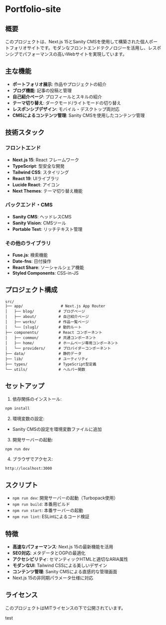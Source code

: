 # Portfolio-site

## 概要

このプロジェクトは、Next.js 15とSanity CMSを使用して構築された個人ポートフォリオサイトです。モダンなフロントエンドテクノロジーを活用し、レスポンシブでパフォーマンスの高いWebサイトを実現しています。

## 主な機能

- **ポートフォリオ展示**: 作品やプロジェクトの紹介
- **ブログ機能**: 記事の投稿と管理
- **自己紹介ページ**: プロフィールとスキルの紹介
- **テーマ切り替え**: ダークモード/ライトモードの切り替え
- **レスポンシブデザイン**: モバイル・デスクトップ両対応
- **CMSによるコンテンツ管理**: Sanity CMSを使用したコンテンツ管理

## 技術スタック

### フロントエンド
- **Next.js 15**: React フレームワーク
- **TypeScript**: 型安全な開発
- **Tailwind CSS**: スタイリング
- **React 19**: UIライブラリ
- **Lucide React**: アイコン
- **Next Themes**: テーマ切り替え機能

### バックエンド・CMS
- **Sanity CMS**: ヘッドレスCMS
- **Sanity Vision**: CMSツール
- **Portable Text**: リッチテキスト管理

### その他のライブラリ
- **Fuse.js**: 検索機能
- **Date-fns**: 日付操作
- **React Share**: ソーシャルシェア機能
- **Styled Components**: CSS-in-JS

## プロジェクト構成

```
src/
├── app/                 # Next.js App Router
│   ├── blog/           # ブログページ
│   ├── about/          # 自己紹介ページ
│   ├── works/          # 作品一覧ページ
│   └── [slug]/         # 動的ルート
├── components/         # React コンポーネント
│   ├── common/         # 共通コンポーネント
│   ├── home/           # ホームページ専用コンポーネント
│   └── providers/      # プロバイダーコンポーネント
├── data/               # 静的データ
├── lib/                # ユーティリティ
├── types/              # TypeScript型定義
└── utils/              # ヘルパー関数
```

## セットアップ

1. 依存関係のインストール:
```bash
npm install
```

2. 環境変数の設定:
- Sanity CMSの設定を環境変数ファイルに追加

3. 開発サーバーの起動:
```bash
npm run dev
```

4. ブラウザでアクセス:
```
http://localhost:3000
```

## スクリプト

- `npm run dev`: 開発サーバーの起動（Turbopack使用）
- `npm run build`: 本番用ビルド
- `npm run start`: 本番サーバーの起動
- `npm run lint`: ESLintによるコード検証

## 特徴

- **高速なパフォーマンス**: Next.js 15の最新機能を活用
- **SEO対応**: メタデータとOGPの最適化
- **アクセシビリティ**: セマンティックHTMLと適切なARIA属性
- **モダンなUI**: Tailwind CSSによる美しいデザイン
- **コンテンツ管理**: Sanity CMSによる直感的な管理画面
- Next.js 15の非同期パラメータ仕様に対応

## ライセンス

このプロジェクトはMITライセンスの下で公開されています。

test
